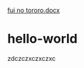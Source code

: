 [fui no tororo.docx](https://github.com/rgoulart123/hello-world/files/7147537/fui.no.tororo.docx)
# hello-world
zdczczxczxczxc

